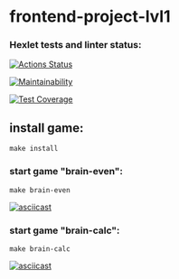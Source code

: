 # frontend-project-lvl1
### Hexlet tests and linter status:
[![Actions Status](https://github.com/ZoricmaTs/frontend-project-lvl1/workflows/hexlet-check/badge.svg)](https://github.com/ZoricmaTs/frontend-project-lvl1/actions)

[![Maintainability](https://api.codeclimate.com/v1/badges/8bfd19a110ea7b457027/maintainability)](https://codeclimate.com/github/ZoricmaTs/frontend-project-lvl1/maintainability)

[![Test Coverage](https://api.codeclimate.com/v1/badges/8bfd19a110ea7b457027/test_coverage)](https://codeclimate.com/github/ZoricmaTs/frontend-project-lvl1/test_coverage)

## install game:

```make install```

### start game "brain-even":
```make brain-even```

[![asciicast](https://asciinema.org/a/ceETWOfx87P0PAiC6SY3fDVkV.png)](https://asciinema.org/a/ceETWOfx87P0PAiC6SY3fDVkV)

### start game "brain-calc":
```make brain-calc```

[![asciicast](https://asciinema.org/a/yOyTEFBATpG8rbXQ2ey6EdFDX.png)](https://asciinema.org/a/yOyTEFBATpG8rbXQ2ey6EdFDX)




